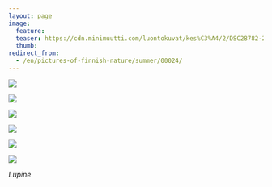 ```yaml
---
layout: page
image:
  feature:
  teaser: https://cdn.minimuutti.com/luontokuvat/kes%C3%A4/2/DSC28782-245px.jpg
  thumb:
redirect_from:
  - /en/pictures-of-finnish-nature/summer/00024/
---
```


![](https://cdn.minimuutti.com/luontokuvat/kes%C3%A4/2/DSC28778-800px.jpg)

![](https://cdn.minimuutti.com/luontokuvat/kes%C3%A4/2/DSC28777-800px.jpg)

![](https://cdn.minimuutti.com/luontokuvat/kes%C3%A4/2/DSC28780-800px.jpg)

![](https://cdn.minimuutti.com/luontokuvat/kes%C3%A4/2/DSC28782-800px.jpg)

![](https://cdn.minimuutti.com/luontokuvat/kes%C3%A4/2/DSC28794-800px.jpg)

![](https://cdn.minimuutti.com/luontokuvat/kes%C3%A4/2/DSC28798-800px.jpg)

*Lupine*
